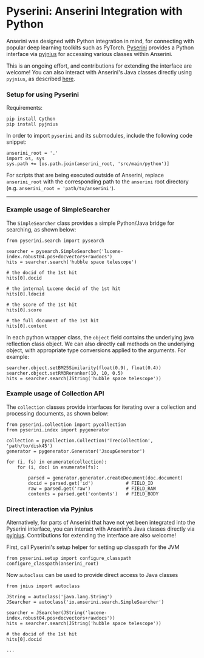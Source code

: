 # Pyserini: Anserini Integration with Python

Anserini was designed with Python integration in mind, for connecting with popular 
deep learning toolkits such as PyTorch. 
[Pyserini](https://github.com/castorini/anserini/src/main/python/pyserini) 
provides a Python interface via [pyjnius](https://github.com/kivy/pyjnius) 
for accessing various classes within Anserini.

This is an ongoing effort, and contributions for extending the interface are welcome!
You can also interact with Anserini's Java classes directly 
using `pyjnius`, as described 
[here](#Direct-interaction-via-Pyjnius).

### Setup for using Pyserini

Requirements:

```
pip install Cython
pip install pyjnius
```

In order to import `pyserini` and its submodules, include the following code snippet:
```
anserini_root = '.' 
import os, sys
sys.path += [os.path.join(anserini_root, 'src/main/python')]
```

For scripts that are being executed outside of Anserini, replace `anserini_root` 
with the corresponding path to the `anserini` root directory 
(e.g. `anserini_root = 'path/to/anserini'`).

*****

### Example usage of SimpleSearcher
The `SimpleSearcher` class provides a simple Python/Java bridge for searching, as shown below:

```
from pyserini.search import pysearch

searcher = pysearch.SimpleSearcher('lucene-index.robust04.pos+docvectors+rawdocs')
hits = searcher.search('hubble space telescope')

# the docid of the 1st hit
hits[0].docid

# the internal Lucene docid of the 1st hit
hits[0].ldocid

# the score of the 1st hit
hits[0].score

# the full document of the 1st hit
hits[0].content
```

In each python wrapper class, the `object` field contains the 
underlying java reflection class object. 
We can also directly call methods on the underlying object,
with appropriate type conversions applied to the arguments. For example:

```
searcher.object.setBM25Similarity(float(0.9), float(0.4))
searcher.object.setRM3Reranker(10, 10, 0.5)
hits = searcher.search(JString('hubble space telescope'))
``` 


### Example usage of Collection API
The `collection` classes provide interfaces for iterating over a collection 
and processing documents, as shown below:

```
from pyserini.collection import pycollection
from pyserini.index import pygenerator

collection = pycollection.Collection('TrecCollection', 'path/to/disk45')
generator = pygenerator.Generator('JsoupGenerator')

for (i, fs) in enumerate(collection):
    for (i, doc) in enumerate(fs):

        parsed = generator.generator.createDocument(doc.document)
        docid = parsed.get('id')            # FIELD_ID
        raw = parsed.get('raw')             # FIELD_RAW
        contents = parsed.get('contents')   # FIELD_BODY
```

### Direct interaction via Pyjnius

Alternatively, for parts of Anserini that have not yet been integrated
into the Pyserini interface, you can interact with Anserini's Java classes 
directly via [pyjnius](https://github.com/kivy/pyjnius). 
Contributions for extending the interface are also welcome!

First, call Pyserini's setup helper for setting up classpath for the JVM
```
from pyserini.setup import configure_classpath
configure_classpath(anserini_root)
```

Now `autoclass` can be used to provide direct access to Java classes

```
from jnius import autoclass

JString = autoclass('java.lang.String')
JSearcher = autoclass('io.anserini.search.SimpleSearcher')

searcher = JSearcher(JString('lucene-index.robust04.pos+docvectors+rawdocs'))
hits = searcher.search(JString('hubble space telescope'))

# the docid of the 1st hit
hits[0].docid

...
```


